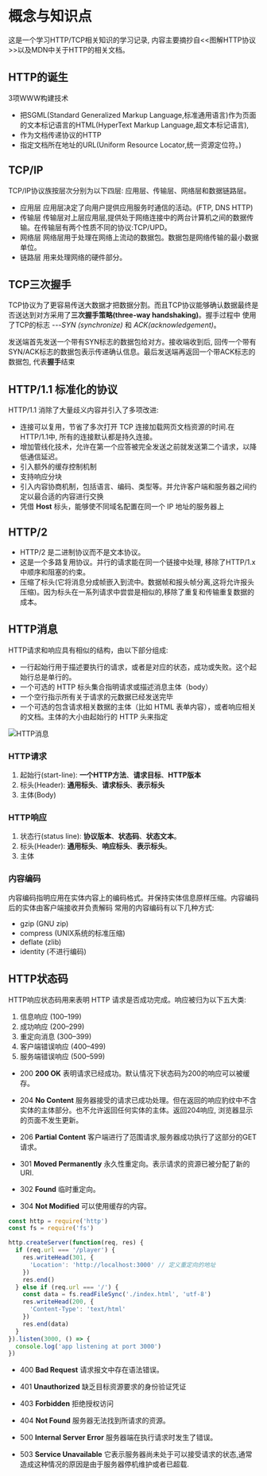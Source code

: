 # 概念与知识点

  这是一个学习HTTP/TCP相关知识的学习记录, 内容主要摘抄自<<图解HTTP协议>>以及MDN中关于HTTP的相关文档。

## HTTP的诞生

  3项WWW构建技术
- 把SGML(Standard Generalized Markup Language,标准通用语言)作为页面的文本标记语言的HTML(HyperText Markup Language,超文本标记语言),
- 作为文档传递协议的HTTP
- 指定文档所在地址的URL(Uniform Resource Locator,统一资源定位符。)

## TCP/IP

  TCP/IP协议族按层次分别为以下四层: 应用层、传输层、网络层和数据链路层。

- 应用层  应用层决定了向用户提供应用服务时通信的活动。(FTP, DNS HTTP)
- 传输层  传输层对上层应用层,提供处于网络连接中的两台计算机之间的数据传输。在传输层有两个性质不同的协议:TCP/UPD。
- 网络层  网络层用于处理在网络上流动的数据包。数据包是网络传输的最小数据单位。
- 链路层  用来处理网络的硬件部分。

## TCP三次握手

  TCP协议为了更容易传送大数据才把数据分割。而且TCP协议能够确认数据最终是否送达到对方采用了**三次握手策略(three-way handshaking)**。握手过程中
  使用了TCP的标志 ---*SYN (synchronize)* 和 *ACK(acknowledgement)*。

  发送端首先发送一个带有SYN标志的数据包给对方。接收端收到后, 回传一个带有SYN/ACK标志的数据包表示传递确认信息。最后发送端再返回一个带ACK标志的数据包,
  代表**握手**结束

## HTTP/1.1 标准化的协议

  HTTP/1.1 消除了大量歧义内容并引入了多项改进:

- 连接可以复用，节省了多次打开 TCP 连接加载网页文档资源的时间.在HTTP/1.1中, 所有的连接默认都是持久连接。
- 增加管线化技术，允许在第一个应答被完全发送之前就发送第二个请求，以降低通信延迟。
- 引入额外的缓存控制机制
- 支持响应分块
- 引入内容协商机制，包括语言、编码、类型等。并允许客户端和服务器之间约定以最合适的内容进行交换
- 凭借 **Host** 标头，能够使不同域名配置在同一个 IP 地址的服务器上

## HTTP/2

- HTTP/2 是二进制协议而不是文本协议。
- 这是一个多路复用协议。并行的请求能在同一个链接中处理, 移除了HTTP/1.x中顺序和阻塞的约束。
- 压缩了标头(它将消息分成帧嵌入到流中。数据帧和报头帧分离,这将允许报头压缩)。因为标头在一系列请求中尝尝是相似的,移除了重复和传输重复数据的成本。

## HTTP消息

  HTTP请求和响应具有相似的结构，由以下部分组成:

- 一行起始行用于描述要执行的请求，或者是对应的状态，成功或失败。这个起始行总是单行的。
- 一个可选的 HTTP 标头集合指明请求或描述消息主体（body）
- 一个空行指示所有关于请求的元数据已经发送完毕
- 一个可选的包含请求相关数据的主体（比如 HTML 表单内容），或者响应相关的文档。主体的大小由起始行的 HTTP 头来指定

![HTTP消息](https://developer.mozilla.org/en-US/docs/Web/HTTP/Messages/httpmsgstructure2.png)

### HTTP请求

1. 起始行(start-line): **一个HTTP方法**、**请求目标**、**HTTP版本**
2. 标头(Header): **通用标头**、**请求标头**、**表示标头**
3. 主体(Body)

### HTTP响应

1. 状态行(status line): **协议版本**、**状态码**、**状态文本**。
2. 标头(Header): **通用标头**、**响应标头**、**表示标头**。
3. 主体

### 内容编码

  内容编码指明应用在实体内容上的编码格式。并保持实体信息原样压缩。内容编码后的实体由客户端接收并负责解码
  常用的内容编码有以下几种方式:
- gzip (GNU zip)
- compress (UNIX系统的标准压缩)
- deflate (zlib)
- identity (不进行编码)

## HTTP状态码

  HTTP响应状态码用来表明 HTTP 请求是否成功完成。响应被归为以下五大类:

1. 信息响应 (100–199)
2. 成功响应 (200–299)
3. 重定向消息 (300–399)
4. 客户端错误响应 (400–499)
5. 服务端错误响应 (500–599)

- 200 **200 OK** 表明请求已经成功。默认情况下状态码为200的响应可以被缓存。
- 204 **No Content** 服务器接受的请求已成功处理。但在返回的响应豹纹中不含实体的主体部分。也不允许返回任何实体的主体。返回204响应, 浏览器显示的页面不发生更新。
- 206 **Partial Content** 客户端进行了范围请求,服务器成功执行了这部分的GET请求。

- 301 **Moved Permanently** 永久性重定向。表示请求的资源已被分配了新的URI.
- 302 **Found** 临时重定向。
- 304 **Not Modified** 可以使用缓存的内容。

```js
const http = require('http')
const fs = require('fs')

http.createServer(function(req, res) {
  if (req.url === '/player') {
    res.writeHead(301, {
      'Location': 'http://localhost:3000' // 定义重定向的地址
    })
    res.end()
  } else if (req.url === '/') {
    const data = fs.readFileSync('./index.html', 'utf-8')
    res.writeHead(200, {
      'Content-Type': 'text/html'
    })
    res.end(data)
  }
}).listen(3000, () => {
  console.log('app listening at port 3000')
})
```

- 400 **Bad Request** 请求报文中存在语法错误。
- 401 **Unauthorized** 缺乏目标资源要求的身份验证凭证
- 403 **Forbidden** 拒绝授权访问
- 404 **Not Found** 服务器无法找到所请求的资源。

- 500 **Internal Server Error** 服务器端在执行请求时发生了错误。
- 503 **Service Unavailable** 它表示服务器尚未处于可以接受请求的状态,通常造成这种情况的原因是由于服务器停机维护或者已超载.